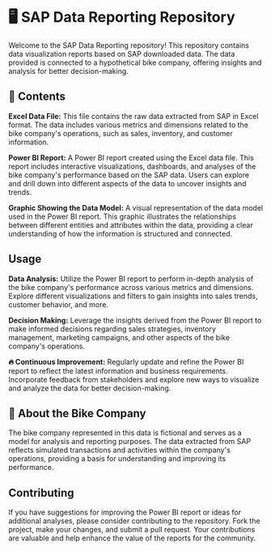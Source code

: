 # 🖥 SAP Data Reporting Repository

Welcome to the SAP Data Reporting repository! This repository contains data visualization reports based on SAP downloaded data. The data provided is connected to a hypothetical bike company, offering insights and analysis for better decision-making.

## 💾 Contents

**Excel Data File:** This file contains the raw data extracted from SAP in Excel format. The data includes various metrics and dimensions related to the bike company's operations, such as sales, inventory, and customer information.

**Power BI Report:** A Power BI report created using the Excel data file. This report includes interactive visualizations, dashboards, and analyses of the bike company's performance based on the SAP data. Users can explore and drill down into different aspects of the data to uncover insights and trends.

**Graphic Showing the Data Model:** A visual representation of the data model used in the Power BI report. This graphic illustrates the relationships between different entities and attributes within the data, providing a clear understanding of how the information is structured and connected.

## Usage

**Data Analysis:** Utilize the Power BI report to perform in-depth analysis of the bike company's performance across various metrics and dimensions. Explore different visualizations and filters to gain insights into sales trends, customer behavior, and more.

**Decision Making:** Leverage the insights derived from the Power BI report to make informed decisions regarding sales strategies, inventory management, marketing campaigns, and other aspects of the bike company's operations.

**🔥 Continuous Improvement:** Regularly update and refine the Power BI report to reflect the latest information and business requirements. Incorporate feedback from stakeholders and explore new ways to visualize and analyze the data for better decision-making.

## 📄 About the Bike Company

The bike company represented in this data is fictional and serves as a model for analysis and reporting purposes. The data extracted from SAP reflects simulated transactions and activities within the company's operations, providing a basis for understanding and improving its performance.

## Contributing

If you have suggestions for improving the Power BI report or ideas for additional analyses, please consider contributing to the repository. Fork the project, make your changes, and submit a pull request. Your contributions are valuable and help enhance the value of the reports for the community.
